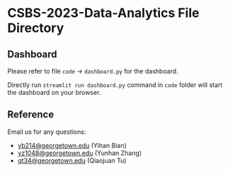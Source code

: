 # CSBS-2023-Data-Analytics File Directory

## Dashboard
Please refer to file `code` -> `dashboard.py` for the dashboard.

Directly run `streamlit run dashboard.py` command in `code` folder will start the dashboard on your browser.

## Reference
Email us for any questions: 
 - yb214@georgetown.edu (Yihan Bian)
 - yz1048@georgetown.edu (Yunhan Zhang)
 - qt34@georgetown.edu (Qiaojuan Tu)
